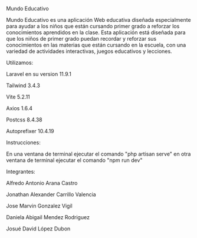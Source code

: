 Mundo Educativo

Mundo Educativo es una aplicación Web educativa diseñada especialmente para ayudar a los niños que están cursando primer grado a reforzar los conocimientos aprendidos en la clase. Esta aplicación está diseñada para que los niños de primer grado puedan recordar y reforzar sus conocimientos en las materias que están cursando en la escuela, con una variedad de actividades interactivas, juegos educativos y lecciones.

Utilizamos:

Laravel en su version 11.9.1

Tailwind 3.4.3

Vite 5.2.11

Axios 1.6.4

Postcss 8.4.38

Autoprefixer 10.4.19

Instrucciones:

En una ventana de terminal ejecutar el comando "php artisan serve" en otra ventana de terminal ejecutar el comando "npm run dev"


Integrantes:

Alfredo Antonio Arana Castro

Jonathan Alexander Carrillo Valencia

Jose Marvin Gonzalez Vigil

Daniela Abigail Mendez Rodriguez

Josué David López Dubon
